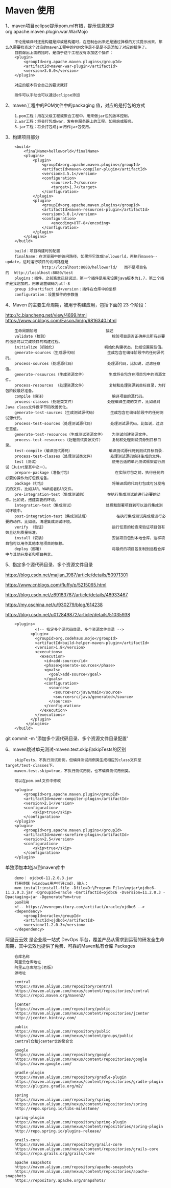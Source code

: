 # Maven 使用


1、maven项目eclipse提示pom.ml有错，提示信息就是org.apache.maven.plugin.war.WarMojo

        不论是编译时还是构建是抑或是构建时，在控制台出来还是通过弹框的方式提示出来，那么久需要检查这个对应的maven工程中的POM文件是不是是不是添加了对应的插件了。
        目前爆出上面的措时，是由于这个工程没有添加这个插件：
        <plugin>  
            <groupId>org.apache.maven.plugins</groupId>  
            <artifactId>maven-war-plugin</artifactId>  
            <version>3.0.0</version>  
        </plugin> 
        
        对应的版本符合自己的要求就好
        
        插件可以手动也可以通过eclipse添加
        

2、maven工程中的POM文件中的packaging 值，对应的是打包的方式

        1.pom工程：用在父级工程或聚合工程中。用来做jar包的版本控制。
        2.war工程：将会打包成war，发布在服务器上的工程。如网站或服务。
        3.jar工程：将会打包成jar用作jar包使用。
        
3、构建项目部分

        <build>
            <finalName>helloworld</finalName>
            <plugins>
                <plugin>
                    <groupId>org.apache.maven.plugins</groupId>
                    <artifactId>maven-compiler-plugin</artifactId>
                    <version>3.5.1</version>
                    <configuration>
                        <source>1.7</source>
                        <target>1.7</target>
                    </configuration>
                </plugin>
                <plugin>
                    <groupId>org.apache.maven.plugins</groupId>
                    <artifactId>maven-resources-plugin</artifactId>
                    <version>3.0.1</version>
                    <configuration>
                        <encoding>UTF-8</encoding>
                    </configuration>
                </plugin>
            </plugins>
        </build>
        
        build：项目构建时的配置
        finalName：在浏览器中的访问路径，如果将它改成helloworld，再执行maven--update，这时运行项目的访问路径是 
                    http://localhost:8080/helloworld/   而不是项目名的  http://localhost:8080/test
        plugins：插件，之前篇章已经说过，第一个插件是用来设置java版本为1.7，第二个插件是我刚加的，用来设置编码为utf-8
        group id+artifact id+version：插件在仓库中的坐标
        configuration：设置插件的参数值


4、Maven 的主要生命周期，被用于构建应用，包括下面的 23 个阶段：

http://c.biancheng.net/view/4899.html
https://www.cnblogs.com/EasonJim/p/6816340.html

        生命周期阶段	                            描述
        validate（校验）	                        校验项目是否正确并且所有必要的信息可以完成项目的构建过程。
        initialize（初始化）	                    初始化构建状态，比如设置属性值。
        generate-sources（生成源代码）	            生成包含在编译阶段中的任何源代码。
        process-sources（处理源代码）	            处理源代码，比如说，过滤任意值。
        generate-resources（生成资源文件）	        生成将会包含在项目包中的资源文件。
        process-resources （处理资源文件）	        复制和处理资源到目标目录，为打包阶段最好准备。
        compile（编译）	                            编译项目的源代码。
        process-classes（处理类文件）	            处理编译生成的文件，比如说对Java class文件做字节码改善优化。
        generate-test-sources（生成测试源代码）	    生成包含在编译阶段中的任何测试源代码。
        process-test-sources（处理测试源代码）	    处理测试源代码，比如说，过滤任意值。
        generate-test-resources（生成测试资源文件）	为测试创建资源文件。
        process-test-resources（处理测试资源文件）	复制和处理测试资源到目标目录。
        test-compile（编译测试源码）	            编译测试源代码到测试目标目录.
        process-test-classes（处理测试类文件）	    处理测试源码编译生成的文件。
        test（测试）	                            使用合适的单元测试框架运行测试（Juint是其中之一）。
        prepare-package（准备打包）	                在实际打包之前，执行任何的必要的操作为打包做准备。
        package（打包）	                            将编译后的代码打包成可分发格式的文件，比如JAR、WAR或者EAR文件。
        pre-integration-test（集成测试前）	        在执行集成测试前进行必要的动作。比如说，搭建需要的环境。
        integration-test（集成测试）	            处理和部署项目到可以运行集成测试环境中。
        post-integration-test（集成测试后）	        在执行集成测试完成后进行必要的动作。比如说，清理集成测试环境。
        verify （验证）	                            运行任意的检查来验证项目包有效且达到质量标准。
        install（安装）	                            安装项目包到本地仓库，这样项目包可以用作其他本地项目的依赖。
        deploy（部署）	                            将最终的项目包复制到远程仓库中与其他开发者和项目共享。
    


5、指定多个源代码目录、多个资源文件目录

https://blog.csdn.net/majian_1987/article/details/50971301

https://www.cnblogs.com/fluffy/p/5215065.html

https://blog.csdn.net/z69183787/article/details/48933467

https://my.oschina.net/u/930279/blog/614238

https://blog.csdn.net/u012849872/article/details/51035938

        <plugins>  
                 <!-- 指定多个源代码目录、多个资源文件目录 -->
               <plugin>
                 <groupId>org.codehaus.mojo</groupId>
                 <artifactId>build-helper-maven-plugin</artifactId>
                 <version>1.8</version>
                 <executions>
                   <execution>
                     <id>add-source</id>
                     <phase>generate-sources</phase>
                     <goals>
                       <goal>add-source</goal>
                     </goals>
                     <configuration>
                       <sources>
                         <source>src/java/main</source>
                         <source>src/java/generated</source>
                       </sources>
                     </configuration>
                   </execution>
                 </executions>
               </plugin> 
             </plugins>  
        </build>


git commit -m '添加多个源代码目录、多个资源文件目录配置'




6、maven跳过单元测试-maven.test.skip和skipTests的区别

        skipTests，不执行测试用例，但编译测试用例类生成相应的class文件至target/test-classes下。
        maven.test.skip=true，不执行测试用例，也不编译测试用例类。
    
        可以在pom.xml文件中修改
    
        <plugin>  
            <groupId>org.apache.maven.plugin</groupId>  
            <artifactId>maven-compiler-plugin</artifactId>  
            <version>2.1</version>  
            <configuration>  
                <skip>true</skip>  
            </configuration>  
        </plugin>  
        <plugin>  
            <groupId>org.apache.maven.plugins</groupId>  
            <artifactId>maven-surefire-plugin</artifactId>  
            <version>2.5</version>  
            <configuration>  
                <skip>true</skip>  
            </configuration>  
        </plugin>


单独添加本地jar到maven库中
        
        demo： ojdbc6-11.2.0.3.jar
        打开终端（windows用户打开cmd），输入：
        mvn install:install-file -Dfile=D:\Program Files\myjar\ojdbc6-11.2.0.3.jar -DgroupId=oracle -DartifactId=ojdbc6 -Dversion=11.2.0.3 -Dpackaging=jar -DgeneratePom=true
        pom引用
        <!-- https://mvnrepository.com/artifact/oracle/ojdbc6 -->
        <dependency>
            <groupId>oracle</groupId>
            <artifactId>ojdbc6</artifactId>
            <version>11.2.0.3</version>
        </dependency>


阿里云云效 是企业级一站式 DevOps 平台，覆盖产品从需求到运营的研发全生命周期，其中云效也提供了免费、可靠的Maven私有仓库 Packages

        仓库名称
        阿里云仓库地址
        阿里云仓库地址(老版)
        源地址
    
        central
        https://maven.aliyun.com/repository/central
        https://maven.aliyun.com/nexus/content/repositories/central
        https://repo1.maven.org/maven2/
        
        jcenter
        https://maven.aliyun.com/repository/public
        https://maven.aliyun.com/nexus/content/repositories/jcenter
        http://jcenter.bintray.com/
        
        public
        https://maven.aliyun.com/repository/public
        https://maven.aliyun.com/nexus/content/groups/public
        central仓和jcenter仓的聚合仓
        
        google
        https://maven.aliyun.com/repository/google
        https://maven.aliyun.com/nexus/content/repositories/google
        https://maven.google.com/
        
        gradle-plugin
        https://maven.aliyun.com/repository/gradle-plugin
        https://maven.aliyun.com/nexus/content/repositories/gradle-plugin
        https://plugins.gradle.org/m2/
        
        spring
        https://maven.aliyun.com/repository/spring
        https://maven.aliyun.com/nexus/content/repositories/spring
        http://repo.spring.io/libs-milestone/
        
        spring-plugin
        https://maven.aliyun.com/repository/spring-plugin
        https://maven.aliyun.com/nexus/content/repositories/spring-plugin
        http://repo.spring.io/plugins-release/
        
        grails-core
        https://maven.aliyun.com/repository/grails-core
        https://maven.aliyun.com/nexus/content/repositories/grails-core
        https://repo.grails.org/grails/core
        
        apache snapshots
        https://maven.aliyun.com/repository/apache-snapshots
        https://maven.aliyun.com/nexus/content/repositories/apache-snapshots
        https://repository.apache.org/snapshots/
        
